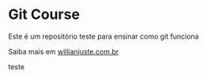 # Git Course

Este é um repositório teste para ensinar como git funciona

Saiba mais em [willianjuste.com.br](http://willianjusten.com.br)

teste